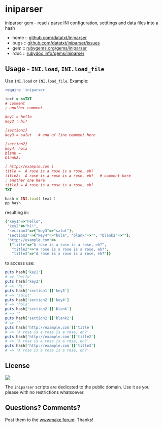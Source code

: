 # iniparser

iniparser gem -  read / parse INI configuration, setttings and data files into a hash


* home  :: [github.com/datatxt/iniparser](https://github.com/datatxt/iniparser)
* bugs  :: [github.com/datatxt/iniparser/issues](https://github.com/datatxt/iniparser/issues)
* gem   :: [rubygems.org/gems/iniparser](https://rubygems.org/gems/iniparser)
* rdoc  :: [rubydoc.info/gems/iniparser](http://rubydoc.info/gems/iniparser)



## Usage - `INI.load`, `INI.load_file`

Use `INI.load` or `INI.load_file`. Example:


``` ruby
require 'iniparser'

text = <<TXT
# comment
; another comment

key1 = hello
key2 : hi!

[section1]
key3 = salut   # end of line comment here

[section2]
key4: hola
blank =
blank2:

[ http://example.com ]
title =  A rose is a rose is a rose, eh?
title2:  A rose is a rose is a rose, eh?   # comment here
; another one here
title3 = A rose is a rose is a rose, eh?
TXT

hash = INI.load( text )
pp hash
```

resulting in:

``` ruby
{"key1"=>"hello",
 "key2"=>"hi!",
 "section1"=>{"key3"=>"salut"},
 "section2"=>{"key4"=>"hola", "blank"=>"", "blank2"=>""},
 "http://example.com"=>
  {"title"=>"A rose is a rose is a rose, eh?",
   "title2"=>"A rose is a rose is a rose, eh?",
   "title3"=>"A rose is a rose is a rose, eh?"}}
```

to access use:

``` ruby
puts hash['key1']
# => 'hello'
puts hash['key2']
# => 'hi!'
puts hash['section1']['key3']
# => 'salut'
puts hash['section2']['key4']
# => 'hola'
puts hash['section2']['blank']
# => ''
puts hash['section2']['blank2']
# => ''      
puts hash['http://example.com']['title']
# => 'A rose is a rose is a rose, eh?'
puts hash['http://example.com']['title2']
# => 'A rose is a rose is a rose, eh?'
puts hash['http://example.com']['title3']
# => 'A rose is a rose is a rose, eh?'
```


## License

![](https://publicdomainworks.github.io/buttons/zero88x31.png)

The `iniparser` scripts are dedicated to the public domain.
Use it as you please with no restrictions whatsoever.

## Questions? Comments?

Post them to the [wwwmake forum](http://groups.google.com/group/wwwmake). Thanks!
